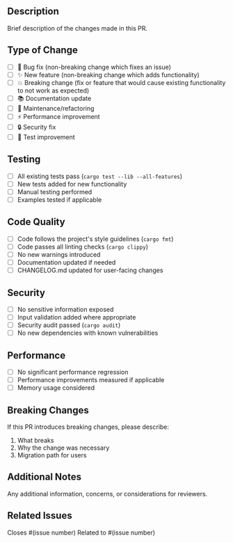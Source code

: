 ## Description

Brief description of the changes made in this PR.

## Type of Change

- [ ] 🐛 Bug fix (non-breaking change which fixes an issue)
- [ ] ✨ New feature (non-breaking change which adds functionality)
- [ ] 💥 Breaking change (fix or feature that would cause existing functionality to not work as expected)
- [ ] 📚 Documentation update
- [ ] 🔧 Maintenance/refactoring
- [ ] ⚡ Performance improvement
- [ ] 🔒 Security fix
- [ ] 🧪 Test improvement

## Testing

- [ ] All existing tests pass (`cargo test --lib --all-features`)
- [ ] New tests added for new functionality
- [ ] Manual testing performed
- [ ] Examples tested if applicable

## Code Quality

- [ ] Code follows the project's style guidelines (`cargo fmt`)
- [ ] Code passes all linting checks (`cargo clippy`)
- [ ] No new warnings introduced
- [ ] Documentation updated if needed
- [ ] CHANGELOG.md updated for user-facing changes

## Security

- [ ] No sensitive information exposed
- [ ] Input validation added where appropriate
- [ ] Security audit passed (`cargo audit`)
- [ ] No new dependencies with known vulnerabilities

## Performance

- [ ] No significant performance regression
- [ ] Performance improvements measured if applicable
- [ ] Memory usage considered

## Breaking Changes

If this PR introduces breaking changes, please describe:

1. What breaks
2. Why the change was necessary
3. Migration path for users

## Additional Notes

Any additional information, concerns, or considerations for reviewers.

## Related Issues

Closes #(issue number)
Related to #(issue number)